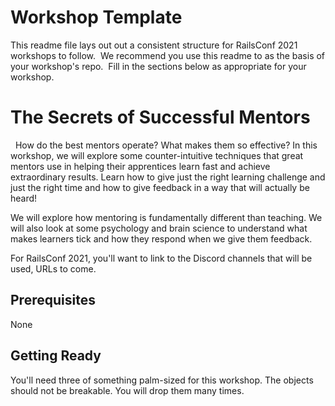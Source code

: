 # Workshop Template

This readme file lays out out a consistent structure for RailsConf 2021 workshops to follow.  We recommend you use this readme to as the basis of your workshop's repo.  Fill in the sections below as appropriate for your workshop.

# The Secrets of Successful Mentors
 
How do the best mentors operate? What makes them so effective? In this workshop, we will explore some counter-intuitive techniques that great mentors use in helping their apprentices learn fast and achieve extraordinary results. Learn how to give just the right learning challenge and just the right time and how to give feedback in a way that will actually be heard!

We will explore how mentoring is fundamentally different than teaching. We will also look at some psychology and brain science to understand what makes learners tick and how they respond when we give them feedback.

For RailsConf 2021, you'll want to link to the Discord channels that will be used, URLs to come.

## Prerequisites

None


## Getting Ready

You'll need three of something palm-sized for this workshop. The objects should not be breakable. You will drop them many times.
